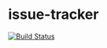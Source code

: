 # issue-tracker

[![Build Status](https://travis-ci.org/Leon2ev/issue-tracker.svg?branch=master)](https://travis-ci.org/Leon2ev/issue-tracker)
